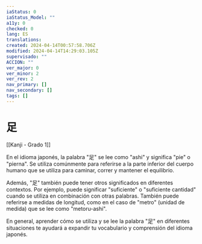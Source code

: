 ```yaml
---
iaStatus: 0
iaStatus_Model: ""
a11y: 0
checked: 0
lang: ES
translations: 
created: 2024-04-14T00:57:58.706Z
modified: 2024-04-14T14:29:03.105Z
supervisado: ""
ACCION: ""
ver_major: 0
ver_minor: 2
ver_rev: 2
nav_primary: []
nav_secondary: []
tags: []
---
```

# 足

[[Kanji - Grado 1]]

En el idioma japonés, la palabra "足" se lee como "ashi" y significa "pie" o "pierna". Se utiliza comúnmente para referirse a la parte inferior del cuerpo humano que se utiliza para caminar, correr y mantener el equilibrio.

Además, "足" también puede tener otros significados en diferentes contextos. Por ejemplo, puede significar "suficiente" o "suficiente cantidad" cuando se utiliza en combinación con otras palabras. También puede referirse a medidas de longitud, como en el caso de "metro" (unidad de medida) que se lee como "metoru-ashi".

En general, aprender cómo se utiliza y se lee la palabra "足" en diferentes situaciones te ayudará a expandir tu vocabulario y comprensión del idioma japonés.
